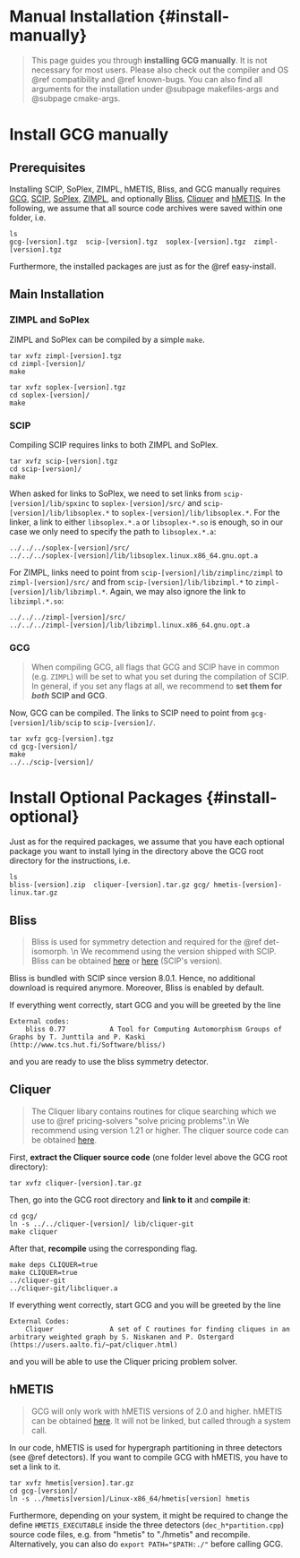 # Manual Installation {#install-manually}
> This page guides you through **installing GCG manually**. It is not necessary for most users.
> Please also check out the compiler and OS @ref compatibility and @ref known-bugs. 
> You can also find all arguments for the installation under @subpage makefiles-args and @subpage cmake-args.

# Install GCG manually
## Prerequisites
Installing SCIP, SoPlex, ZIMPL, hMETIS, Bliss, and GCG manually requires <a href="http://www.or.rwth-aachen.de/gcg">GCG</a>, <a href="https://scipopt.org/">SCIP</a>, <a href="http://soplex.zib.de/">SoPlex</a>, <a href="http://zimpl.zib.de/">ZIMPL</a>, 
and optionally <a href="http://www.tcs.hut.fi/Software/bliss/">Bliss</a>, <a href="https://users.aalto.fi/~pat/cliquer.html">Cliquer</a> and <a href="http://glaros.dtc.umn.edu/gkhome/metis/hmetis/overview">hMETIS</a>. In the following, we assume that all source code archives were saved within one folder, i.e.

    ls
    gcg-[version].tgz  scip-[version].tgz  soplex-[version].tgz  zimpl-[version].tgz

Furthermore, the installed packages are just as for the @ref easy-install.
## Main Installation
### ZIMPL and SoPlex
ZIMPL and SoPlex can be compiled by a simple `make`.

    tar xvfz zimpl-[version].tgz
    cd zimpl-[version]/
    make

    tar xvfz soplex-[version].tgz
    cd soplex-[version]/
    make

### SCIP
Compiling SCIP requires links to both ZIMPL and SoPlex.

    tar xvfz scip-[version].tgz
    cd scip-[version]/
    make
    
When asked for links to SoPlex, we need to set links from `scip-[version]/lib/spxinc` to `soplex-[version]/src/` and `scip-[version]/lib/libsoplex.*` to `soplex-[version]/lib/libsoplex.*`. For the linker, a link to either `libsoplex.*.a` or `libsoplex-*.so` is enough, so in our case we only need to specify the path to `libsoplex.*.a`:

    ../../../soplex-[version]/src/
    ../../../soplex-[version]/lib/libsoplex.linux.x86_64.gnu.opt.a

For ZIMPL, links need to point from `scip-[version]/lib/zimplinc/zimpl` to `zimpl-[version]/src/` and from `scip-[version]/lib/libzimpl.*` to `zimpl-[version]/lib/libzimpl.*`. Again, we may also ignore the link to `libzimpl.*.so`:

    ../../../zimpl-[version]/src/
    ../../../zimpl-[version]/lib/libzimpl.linux.x86_64.gnu.opt.a

### GCG
> When compiling GCG, all flags that GCG and SCIP have in common (e.g. `ZIMPL`) will be set to what you set during the compilation of SCIP.
> In general, if you set any flags at all, we recommend to **set them for _both_ SCIP and GCG**. 

Now, GCG can be compiled. The links to SCIP need to point from `gcg-[version]/lib/scip` to `scip-[version]/`.

    tar xvfz gcg-[version].tgz
    cd gcg-[version]/
    make
    ../../scip-[version]/

# Install Optional Packages {#install-optional}
Just as for the required packages, we assume that you have each optional package you want to install lying in
the directory above the GCG root directory for the instructions, i.e.

    ls
    bliss-[version].zip  cliquer-[version].tar.gz gcg/ hmetis-[version]-linux.tar.gz 

## Bliss
> Bliss is used for symmetry detection and required for the @ref det-isomorph. \n
> We recommend using the version shipped with SCIP. Bliss can be obtained
> [here](https://users.aalto.fi/~tjunttil/bliss/) or [here](https://github.com/ds4dm/Bliss) (SCIP's version).

Bliss is bundled with SCIP since version 8.0.1. Hence, no additional download is required anymore. Moreover, Bliss is enabled by default.

If everything went correctly, start GCG and you will be greeted by the line
```
External codes: 
    bliss 0.77           A Tool for Computing Automorphism Groups of Graphs by T. Junttila and P. Kaski (http://www.tcs.hut.fi/Software/bliss/)
```
and you are ready to use the bliss symmetry detector.

## Cliquer
> The Cliquer libary contains routines for clique searching which we use to @ref pricing-solvers "solve pricing problems".\n
> We recommend using version 1.21 or higher. The cliquer source code can be obtained
> [here](https://users.aalto.fi/~pat/cliquer.html).

First, **extract the Cliquer source code** (one folder level above the GCG root directory):

    tar xvfz cliquer-[version].tar.gz

Then, go into the GCG root directory and **link to it** and **compile it**:

    cd gcg/
    ln -s ../../cliquer-[version]/ lib/cliquer-git
    make cliquer

After that, **recompile** using the corresponding flag.

    make deps CLIQUER=true
    make CLIQUER=true
    ../cliquer-git
    ../cliquer-git/libcliquer.a

If everything went correctly, start GCG and you will be greeted by the line
```
External Codes:
    Cliquer              A set of C routines for finding cliques in an arbitrary weighted graph by S. Niskanen and P. Ostergard (https://users.aalto.fi/~pat/cliquer.html)
```
and you will be able to use the Cliquer pricing problem solver. 

## hMETIS
> GCG will only work with hMETIS versions of 2.0 and higher. hMETIS can be obtained
> [here](http://glaros.dtc.umn.edu/gkhome/metis/hmetis/download). It will not be linked,
> but called through a system call.

In our code, hMETIS is used for hypergraph partitioning in three detectors (see @ref detectors).
If you want to compile GCG with hMETIS, you have to set a link to it.

    tar xvfz hmetis[version].tar.gz
    cd gcg-[version]/
    ln -s ../hmetis[version]/Linux-x86_64/hmetis[version] hmetis

Furthermore, depending on your system, it might be required to change the define `HMETIS_EXECUTABLE` 
inside the three detectors (`dec_h*partition.cpp`) source code files, e.g. from "hmetis" to "./hmetis"
and recompile. Alternatively, you can also do `export PATH="$PATH:./"` before calling GCG.

